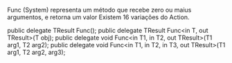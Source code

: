 Func (System) representa um método que recebe zero ou maius argumentos, e retorna um valor
Existem 16 variações do Action.

public delegate TResult Func<out TResult>();
public delegate TResult Func<in T, out TResult>(T obj);
public delegate void Func<in T1, in T2, out TResult>(T1 arg1, T2 arg2);
public delegate void Func<in T1, in T2, in T3, out TResult>(T1 arg1, T2 arg2, arg3);